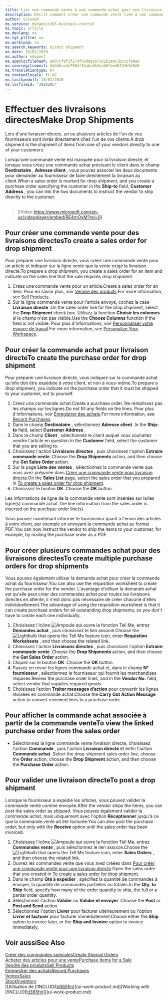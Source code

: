 ```yaml
---
title: Lier une commande vente à une commande achat pour une livraison directe | Microsoft Docs
description: Décrit comment créer une commande vente liée à une commande achat pour permettre la livraison directe du fournisseur au client.
author: SorenGP
ms.service: dynamics365-business-central
ms.topic: article
ms.devlang: na
ms.tgt_pltfrm: na
ms.workload: na
ms.search.keywords: direct shipment
ms.date: 10/01/2020
ms.author: edupont
ms.openlocfilehash: add7cf9f2f274f50d0e187362b2e0c1bcc2fe8e0
ms.sourcegitcommit: ddbb5cede750df1baba4b3eab8fbed6744b5b9d6
ms.translationtype: HT
ms.contentlocale: fr-BE
ms.lasthandoff: 10/01/2020
ms.locfileid: "3926285"
---
```

# <a name="make-drop-shipments"></a><span data-ttu-id="33208-103">Effectuer des livraisons directes</span><span class="sxs-lookup"><span data-stu-id="33208-103">Make Drop Shipments</span></span>

<span data-ttu-id="33208-104">Lors d'une livraison directe, un ou plusieurs articles de l'un de vos fournisseurs sont livrés directement chez l'un de vos clients.</span><span class="sxs-lookup"><span data-stu-id="33208-104">A drop shipment is the shipment of items from one of your vendors directly to one of your customers.</span></span>

<span data-ttu-id="33208-105">Lorsqu'une commande vente est marquée pour la livraison directe, et lorsque vous créez une commande achat précisant le client dans le champ **Destinataire** , **Adresse client** , vous pouvez associer les deux documents pour demander au fournisseur de faire directement la livraison au client.</span><span class="sxs-lookup"><span data-stu-id="33208-105">When a sales order is marked for drop shipment, and you create a purchase order specifying the customer in the **Ship-to** field, **Customer Address** , you can link the two documents to instruct the vendor to ship directly to the customer.</span></span>
<br><br>  
  
> [!Video https://www.microsoft.com/en-us/videoplayer/embed/RE4mOyM?rel=0]

## <a name="to-create-a-sales-order-for-drop-shipment"></a><span data-ttu-id="33208-106">Pour créer une commande vente pour des livraisons directes</span><span class="sxs-lookup"><span data-stu-id="33208-106">To create a sales order for drop shipment</span></span>

<span data-ttu-id="33208-107">Pour préparer une livraison directe, vous créez une commande vente pour un article et indiquer sur la ligne vente que la vente exige la livraison directe.</span><span class="sxs-lookup"><span data-stu-id="33208-107">To prepare a drop shipment, you create a sales order for an item and indicate on the sales line that the sale requires drop shipment.</span></span>

1. <span data-ttu-id="33208-108">Créez une commande vente pour un article.</span><span class="sxs-lookup"><span data-stu-id="33208-108">Create a sales order for an item.</span></span> <span data-ttu-id="33208-109">Pour en savoir plus, voir [Vendre des produits](sales-how-sell-products.md).</span><span class="sxs-lookup"><span data-stu-id="33208-109">For more information, see [Sell Products](sales-how-sell-products.md).</span></span>
2. <span data-ttu-id="33208-110">Sur la ligne commande vente pour l'article envoyé, cochez la case **Livraison directe** .</span><span class="sxs-lookup"><span data-stu-id="33208-110">On the sales order line for the drop shipment, select the **Drop Shipment** check box.</span></span> <span data-ttu-id="33208-111">Utilisez la fonction **Choisir les colonnes** si le champ n'est pas visible.</span><span class="sxs-lookup"><span data-stu-id="33208-111">Use the **Choose Columns** function if the field is not visible.</span></span> <span data-ttu-id="33208-112">Pour plus d'informations, voir [Personnaliser votre espace de travail](ui-personalization-user.md).</span><span class="sxs-lookup"><span data-stu-id="33208-112">For more information, see [Personalize Your Workspace](ui-personalization-user.md).</span></span>

## <a name="to-create-the-purchase-order-for-drop-shipment"></a><span data-ttu-id="33208-113">Pour créer la commande achat pour livraison directe</span><span class="sxs-lookup"><span data-stu-id="33208-113">To create the purchase order for drop shipment</span></span>

<span data-ttu-id="33208-114">Pour préparer une livraison directe, vous indiquez sur la commande achat qu'elle doit être expédiée à votre client, et non à vous-même.</span><span class="sxs-lookup"><span data-stu-id="33208-114">To prepare a drop shipment, you indicate on the purchase order that it must be shipped to your customer, not to yourself.</span></span>

1. <span data-ttu-id="33208-115">Créez une commande achat.</span><span class="sxs-lookup"><span data-stu-id="33208-115">Create a purchase order.</span></span> <span data-ttu-id="33208-116">Ne remplissez pas les champs sur les lignes.</span><span class="sxs-lookup"><span data-stu-id="33208-116">Do not fill any fields on the lines.</span></span> <span data-ttu-id="33208-117">Pour plus d'informations, voir [Enregistrer des achats](purchasing-how-record-purchases.md).</span><span class="sxs-lookup"><span data-stu-id="33208-117">For more information, see [Record Purchases](purchasing-how-record-purchases.md).</span></span>
2. <span data-ttu-id="33208-118">Dans le champ **Destinataire** , sélectionnez **Adresse client** .</span><span class="sxs-lookup"><span data-stu-id="33208-118">In the **Ship-to** field, select **Customer Address** .</span></span>
3. <span data-ttu-id="33208-119">Dans le champ **Client** , sélectionnez le client auquel vous souhaitez vendre l'article en question.</span><span class="sxs-lookup"><span data-stu-id="33208-119">In the **Customer** field, select the customer that you are selling to.</span></span>
4. <span data-ttu-id="33208-120">Choisissez l'action **Livraisons directes** , puis choisissez l'option **Extraire commande vente** .</span><span class="sxs-lookup"><span data-stu-id="33208-120">Choose the **Drop Shipments** action, and then choose the **Get Sales Order** action.</span></span>
5. <span data-ttu-id="33208-121">Sur la page **Liste des ventes** , sélectionnez la commande vente que vous avez préparée dans [Créer une commande vente pour livraison directe](sales-how-drop-shipment.md#to-create-a-sales-order-for-drop-shipment).</span><span class="sxs-lookup"><span data-stu-id="33208-121">On the **Sales List** page, select the sales order that you prepared in [To create a sales order for drop shipment](sales-how-drop-shipment.md#to-create-a-sales-order-for-drop-shipment).</span></span>
6. <span data-ttu-id="33208-122">Choisissez le bouton **OK** .</span><span class="sxs-lookup"><span data-stu-id="33208-122">Choose the **OK** button.</span></span>

<span data-ttu-id="33208-123">Les informations de ligne de la commande vente sont insérées sur la/les ligne(s) commande achat.</span><span class="sxs-lookup"><span data-stu-id="33208-123">The line information from the sales order is inserted on the purchase order line(s).</span></span>

<span data-ttu-id="33208-124">Vous pouvez maintenant informer le fournisseur quant à l'envoi des articles à votre client, par exemple en envoyant la commande achat au format PDF.</span><span class="sxs-lookup"><span data-stu-id="33208-124">You can now instruct the vendor to ship the items to your customer, for example, by mailing the purchase order as a PDF.</span></span>     

## <a name="to-create-multiple-purchase-orders-for-drop-shipments"></a><span data-ttu-id="33208-125">Pour créer plusieurs commandes achat pour des livraisons directes</span><span class="sxs-lookup"><span data-stu-id="33208-125">To create multiple purchase orders for drop shipments</span></span>

<span data-ttu-id="33208-126">Vous pouvez également utiliser la demande achat pour créer la commande achat du fournisseur.</span><span class="sxs-lookup"><span data-stu-id="33208-126">You can also use the requisition worksheet to create the purchase order for the vendor.</span></span> <span data-ttu-id="33208-127">L'avantage d'utiliser la demande achat est qu'elle peut créer des commandes achat pour toutes les livraisons directes en attente, il n'est donc pas nécessaire de créer chacune d'elles individuellement.</span><span class="sxs-lookup"><span data-stu-id="33208-127">The advantage of using the requisition worksheet is that it can create purchase orders for all outstanding drop shipments, so you don't have to create each one individually.</span></span>

1. <span data-ttu-id="33208-128">Choisissez l'icône ![Ampoule qui ouvre la fonction Tell Me](media/ui-search/search_small.png "Dites-moi ce que vous voulez faire"), entrez **Demandes achat** , puis choisissez le lien associé.</span><span class="sxs-lookup"><span data-stu-id="33208-128">Choose the ![Lightbulb that opens the Tell Me feature](media/ui-search/search_small.png "Tell me what you want to do") icon, enter **Requistion Worksheets** , and then choose the related link.</span></span>
2. <span data-ttu-id="33208-129">Choisissez l'action **Livraisons directes** , puis choisissez l'option **Extraire commande vente** .</span><span class="sxs-lookup"><span data-stu-id="33208-129">Choose the **Drop Shipments** action, and then choose the **Get Sales Order** action.</span></span>
3. <span data-ttu-id="33208-130">Cliquez sur le bouton **OK** .</span><span class="sxs-lookup"><span data-stu-id="33208-130">Choose the **OK** button.</span></span>
4. <span data-ttu-id="33208-131">Passez en revue les lignes commande achat et, dans le champ **N° fournisseur** , sélectionnez le fournisseur qui fournit les marchandises requises.</span><span class="sxs-lookup"><span data-stu-id="33208-131">Review the purchase order lines, and in the **Vendor No.** field, select vendor that supplies required goods.</span></span> 
5. <span data-ttu-id="33208-132">Choisissez l’action **Traiter messages d’action** pour convertir les lignes révisées en commande achat.</span><span class="sxs-lookup"><span data-stu-id="33208-132">Choose the **Carry Out Action Message** action to convert reviewed lines to a purchase order.</span></span>

## <a name="to-view-the-linked-purchase-order-from-the-sales-order"></a><span data-ttu-id="33208-133">Pour afficher la commande achat associée à partir de la commande vente</span><span class="sxs-lookup"><span data-stu-id="33208-133">To view the linked purchase order from the sales order</span></span>

* <span data-ttu-id="33208-134">Sélectionnez la ligne commande vente livraison directe, choisissez l'action **Commande** , puis l'action **Livraison directe** et enfin l'action **Commande achat** .</span><span class="sxs-lookup"><span data-stu-id="33208-134">Select the drop-shipment sales order line, choose the **Order** action, choose the **Drop Shipment** action, and then choose the **Purchase Order** action.</span></span>

## <a name="to-post-a-drop-shipment"></a><span data-ttu-id="33208-135">Pour valider une livraison directe</span><span class="sxs-lookup"><span data-stu-id="33208-135">To post a drop shipment</span></span>

<span data-ttu-id="33208-136">Lorsque le fournisseur a expédié les articles, vous pouvez valider la commande vente comme envoyée.</span><span class="sxs-lookup"><span data-stu-id="33208-136">After the vendor ships the items, you can post the sales order as shipped.</span></span> <span data-ttu-id="33208-137">Vous pouvez également valider la commande achat, mais uniquement avec l'option **Réceptionner** jusqu'à ce que la commande vente ait été facturée.</span><span class="sxs-lookup"><span data-stu-id="33208-137">You can also post the purchase order, but only with the **Receive** option until the sales order has been invoiced.</span></span>

1. <span data-ttu-id="33208-138">Choisissez l'icône ![Ampoule qui ouvre la fonction Tell Me](media/ui-search/search_small.png "Dites-moi ce que vous voulez faire"), entrez **Commandes vente** , puis sélectionnez le lien associé.</span><span class="sxs-lookup"><span data-stu-id="33208-138">Choose the ![Lightbulb that opens the Tell Me feature](media/ui-search/search_small.png "Tell me what you want to do") icon, enter **Sales Orders** , and then choose the related link.</span></span>
2. <span data-ttu-id="33208-139">Ouvrez les commandes vente que vous avez créées dans [Pour créer une commande vente pour une livraison directe](#to-create-a-sales-order-for-drop-shipment).</span><span class="sxs-lookup"><span data-stu-id="33208-139">Open the sales order that you created in [To create a sales order for drop shipment](#to-create-a-sales-order-for-drop-shipment).</span></span>
3. <span data-ttu-id="33208-140">Dans le champ **Qté à expédier** , spécifiez la quantité de commandes à envoyer, la quantité de commandes partielles ou totales.</span><span class="sxs-lookup"><span data-stu-id="33208-140">In the **Qty. to Ship** field, specify how many of the order quantity to ship, the full or a partial order quantity.</span></span>
4. <span data-ttu-id="33208-141">Sélectionnez l'action **Valider** ou **Valider et envoyer** .</span><span class="sxs-lookup"><span data-stu-id="33208-141">Choose the **Post** or **Post and Send** action.</span></span>
5. <span data-ttu-id="33208-142">Sélectionnez l'option **Livrer** pour facturer ultérieurement ou l'option **Livrer et facturer** pour facturer immédiatement.</span><span class="sxs-lookup"><span data-stu-id="33208-142">Choose either the **Ship** option to invoice later, or the **Ship and Invoice** option to invoice immediately.</span></span>

## <a name="see-also"></a><span data-ttu-id="33208-143">Voir aussi</span><span class="sxs-lookup"><span data-stu-id="33208-143">See Also</span></span>

[<span data-ttu-id="33208-144">Créer des commandes spéciales</span><span class="sxs-lookup"><span data-stu-id="33208-144">Create Special Orders</span></span>](sales-how-to-create-special-orders.md)  
[<span data-ttu-id="33208-145">Acheter des articles pour une vente</span><span class="sxs-lookup"><span data-stu-id="33208-145">Purchase Items for a Sale</span></span>](purchasing-how-purchase-products-sale.md)  
[<span data-ttu-id="33208-146">Vendre des produits</span><span class="sxs-lookup"><span data-stu-id="33208-146">Sell Products</span></span>](sales-how-sell-products.md)  
[<span data-ttu-id="33208-147">Enregistrer des achats</span><span class="sxs-lookup"><span data-stu-id="33208-147">Record Purchases</span></span>](purchasing-how-record-purchases.md)  
[<span data-ttu-id="33208-148">Ventes</span><span class="sxs-lookup"><span data-stu-id="33208-148">Sales</span></span>](sales-manage-sales.md)  
[<span data-ttu-id="33208-149">Stock</span><span class="sxs-lookup"><span data-stu-id="33208-149">Inventory</span></span>](inventory-manage-inventory.md)  
<span data-ttu-id="33208-150">[Utilisation de [!INCLUDE[d365fin](includes/d365fin_md.md)]](ui-work-product.md)</span><span class="sxs-lookup"><span data-stu-id="33208-150">[Working with [!INCLUDE[d365fin](includes/d365fin_md.md)]](ui-work-product.md)</span></span>

